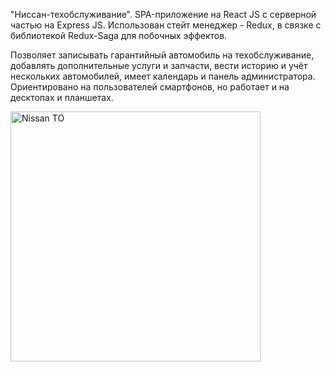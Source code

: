 "Ниссан-техобслуживание".
SPA-приложение на React JS с серверной частью на Express JS.
Использован стейт менеджер - Redux, в связке с библиотекой Redux-Saga для побочных эффектов.

Позволяет записывать гарантийный автомобиль на техобслуживание, добавлять дополнительные услуги и запчасти, вести историю и учёт нескольких автомобилей, имеет календарь и панель администратора.
Ориентировано на пользователей смартфонов, но работает и на десктопах и планшетах.

<img width="400" alt="Nissan TO" src="https://user-images.githubusercontent.com/69127368/140942382-812abbc1-75cc-4ce4-9ec5-2a98c25fcb82.png">
